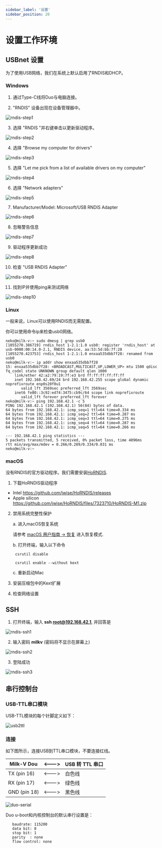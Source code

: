 ```yaml
---
sidebar_label: '设置'
sidebar_position: 20
---
```


# 设置工作环境

## USBnet 设置

为了使用USB网络，我们在系统上默认启用了RNDIS和DHCP。

### Windows

1. 通过Type-C线将Duo与电脑连接。

2. "RNDIS" 设备出现在设备管理器中。

![rndis-step1](/docs/duo/rndis-step1.png)

3. 选择 "RNDIS "并右键单击以更新驱动程序。

![rndis-step2](/docs/duo/rndis-step2.png)

4. 选择 "Browse my computer for drivers"

![rndis-step3](/docs/duo/rndis-step3.png)

5. 选择 "Let me pick from a list of available drivers on my computer"

![rndis-step4](/docs/duo/rndis-step4.png)

6. 选择 "Network adapters"

![rndis-step5](/docs/duo/rndis-step5.png)

7. Manufacturer/Model: Microsoft/USB RNDIS Adapter

![rndis-step6](/docs/duo/rndis-step6.png)

8. 忽略警告信息

![rndis-step7](/docs/duo/rndis-step7.png)

9. 驱动程序更新成功

![rndis-step8](/docs/duo/rndis-step8.png)

10. 检查 "USB RNDIS Adapter"

![rndis-step9](/docs/duo/rndis-step9.png)

11. 找到IP并使用ping来测试网络

![rndis-step10](/docs/duo/rndis-step10.png)

### Linux

一般来说，Linux可以使用RNDIS而无需配置。

你可以使用命令ip来检查usb0网络。

```
neko@milk-v:~ sudo dmesg | grep usb0
[1055270.386719] rndis_host 1-2.1:1.0 usb0: register 'rndis_host' at usb-0000:00:14.0-2.1, RNDIS device, aa:53:5d:bb:7f:28
[1055270.423753] rndis_host 1-2.1:1.0 enxaa535dbb7f28: renamed from usb0
neko@milk-v:~ ip addr show enxaa535dbb7f28
15: enxaa535dbb7f28: <BROADCAST,MULTICAST,UP,LOWER_UP> mtu 1500 qdisc fq_codel state UNKNOWN group default qlen 1000
    link/ether 42:a2:79:19:7f:e3 brd ff:ff:ff:ff:ff:ff
    inet 192.168.42.69/24 brd 192.168.42.255 scope global dynamic noprefixroute enp0s20f0u1
       valid_lft 3569sec preferred_lft 3569sec
    inet6 fe80::3c92:ed74:3475:cb9c/64 scope link noprefixroute
       valid_lft forever preferred_lft forever
neko@milk-v:~ ping 192.168.42.1 -c 5
PING 192.168.42.1 (192.168.42.1) 56(84) bytes of data.
64 bytes from 192.168.42.1: icmp_seq=1 ttl=64 time=0.334 ms
64 bytes from 192.168.42.1: icmp_seq=2 ttl=64 time=0.287 ms
64 bytes from 192.168.42.1: icmp_seq=3 ttl=64 time=0.275 ms
64 bytes from 192.168.42.1: icmp_seq=4 ttl=64 time=0.287 ms
64 bytes from 192.168.42.1: icmp_seq=5 ttl=64 time=0.266 ms

--- 192.168.42.1 ping statistics ---
5 packets transmitted, 5 received, 0% packet loss, time 4096ms
rtt min/avg/max/mdev = 0.266/0.289/0.334/0.031 ms
neko@milk-v:~ 
```

### macOS

没有RNDIS的官方驱动程序。我们需要安装[HoRNDIS](https://joshuawise.com/horndis).

1. 下载HoRNDIS驱动程序
  - Intel https://github.com/jwise/HoRNDIS/releases
  - Apple silicon https://github.com/jwise/HoRNDIS/files/7323710/HoRNDIS-M1.zip

2. 禁用系统完整性保护

    a. 进入macOS恢复系统

    请参考 [macOS 用户指南 -> 恢复](https://support.apple.com/en-hk/guide/mac-help/mchl338cf9a8/mac) 进入恢复模式.

    b. 打开终端，输入以下命令

   ```
    csrutil disable

    csrutil enable --without kext
   ```

    c. 重新启动Mac

3. 安装压缩包中的Kext扩展

4. 检查网络设置

## SSH

1. 打开终端，输入 **ssh root@192.168.42.1**, 并回答是

![rndis-ssh1](/docs/duo/rndis-ssh1.png)

2. 输入密码 **milkv** (密码将不显示在屏幕上)

![rndis-ssh2](/docs/duo/rndis-ssh2.png)

3. 登陆成功

![rndis-ssh3](/docs/duo/rndis-ssh3.png)


## 串行控制台

### USB-TTL串口模块

USB-TTL模块的每个针脚定义如下：

![usb2ttl](/docs/duo/usb2ttl.jpg)

### 连接

如下图所示，连接USB到TTL串口模块，不要连接红线。

| Milk-V Dou   | \<---> | USB 转 TTL 串口 |
| ------------ | ------ | -------------- |
| TX (pin 16)  | \<---> | 白色线          |
| RX (pin 17)  | \<---> | 绿色线          |
| GND (pin 18) | \<---> | 黑色线          |

![duo-serial](/docs/duo/duo-serial.jpg)

Duo u-boot和内核控制台的默认串行设置是：

```
   baudrate: 115200
   data bit: 8
   stop bit: 1
   parity  : none
   flow control: none
```
